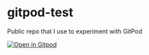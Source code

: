 # gitpod-test
Public repo that I use to experiment with GitPod

[![Open in Gitpod](https://gitpod.io/button/open-in-gitpod.svg)](https://gitpod.io#https://github.com/tomwheeler/gitpod-test)
